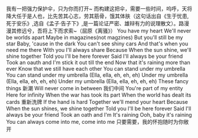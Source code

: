 我有一把强力保护伞，只为你而打开~
而构建这把伞，需要一些时间，呜呼，天将降大任于是人也，比先苦其心志，劳其筋骨，饿其体肤（这句话出自《生于忧患,死于安乐》,选自《孟子·告子下》,是一篇论证严密、雄辩有力的说理散文）。路漫漫其修远兮，吾将上下而求索~（屈原《离骚》）
You have my heart
We'll never be worlds apart
Maybe in magazines(not magzines)
But you'll still be my star
Baby, 'cause in the dark
You can't see shiny cars
And that's when you need me there
With you I'll always share
Because
When the sun shine, we'll shine together
Told you I'll be here forever
Said I'll always be your friend
Took an oauth and I'm stick it out till the end
Now that it's raining more than ever
Know that we still have each other
You can stand under my umbrella
You can stand under my umbrella
(Ella, ella, eh, eh, eh)
Under my umbrella
(Ella, ella, eh, eh, eh)
Under my umbrella
(Ella, ella, eh, eh, eh)
These fancy things 新潮
Will never come in between 我们中间
You're part of my entity
Here for infinity
When the war has took its part
When the world has dealt its cards 重新洗牌
If the hand is hard
Together we'll mend your heart
Because
When the sun shines, we shine together
Told you I'll be here forever
Said I'll always be your friend
Took an oath and I'm
It's raining
Ooh, baby it's raining
You can always come into me, come into me 只要需要，我的怀抱随时为你敞开
